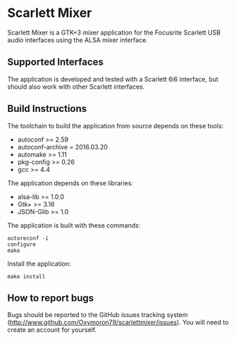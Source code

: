 # Scarlett Mixer
Scarlett Mixer is a GTK+3 mixer application for the Focusrite Scarlett USB audio
interfaces using the ALSA mixer interface.

## Supported Interfaces
The application is developed and tested with a Scarlett 6i6 interface,
but should also work with other Scarlett interfaces.

## Build Instructions
The toolchain to build the application from source depends on these tools:
- autoconf >= 2.59
- autoconf-archive = 2016.03.20
- automake >= 1.11
- pkg-config >= 0.26
- gcc >= 4.4

The application depends on these libraries:
- alsa-lib >= 1.0.0
- Gtk+ >= 3.16
- JSON-Glib >= 1.0

The application is built with these commands:
```
autoreconf -i
configure
make
```
Install the application:
```
make install
```

## How to report bugs
Bugs should be reported to the GitHub issues tracking system
(http://www.github.com/Oxymoron79/scarlettmixer/issues). 
You will need to create an account for yourself.
